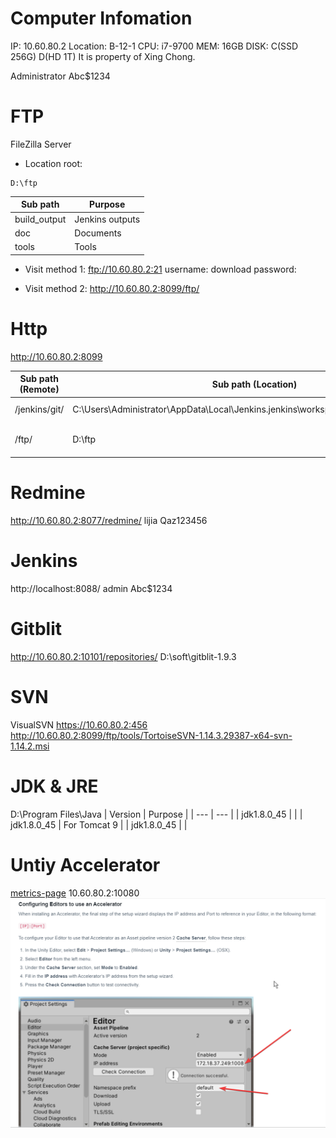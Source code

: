 # Computer Infomation
IP: 10.60.80.2
Location: B-12-1
CPU: i7-9700
MEM: 16GB
DISK: C(SSD 256G) D(HD 1T)
It is property of Xing Chong.

Administrator
Abc$1234

# FTP
FileZilla Server

* Location root:
```shell
D:\ftp
```
|   Sub path   |     Purpose     |
| ------------ | --------------- |
| build_output | Jenkins outputs |
| doc          | Documents       |
| tools        | Tools           |

* Visit method 1:
ftp://10.60.80.2:21
username: download
password: 

* Visit method 2:
http://10.60.80.2:8099/ftp/

# Http 
http://10.60.80.2:8099

| Sub path (Remote) |                                 Sub path (Location)                                 |           Purpose           |
| ----------------- | ----------------------------------------------------------------------------------- | --------------------------- |
| /jenkins/git/     | C:\Users\Administrator\AppData\Local\Jenkins\.jenkins\workspace\build_demo1_andorid | git repository              |
| /ftp/             | D:\ftp                                                                              | download ftp files via http |

# Redmine
http://10.60.80.2:8077/redmine/
lijia
Qaz123456

# Jenkins
http://localhost:8088/
admin
Abc$1234

# Gitblit
http://10.60.80.2:10101/repositories/
D:\soft\gitblit-1.9.3

# SVN
VisualSVN
https://10.60.80.2:456
http://10.60.80.2:8099/ftp/tools/TortoiseSVN-1.14.3.29387-x64-svn-1.14.2.msi

# JDK & JRE
D:\Program Files\Java
| Version    | Purpose    |
| --- | --- |
| jdk1.8.0_45    |     |
| jdk1.8.0_45    |  For Tomcat 9   |
| jdk1.8.0_45    |     |

# Untiy Accelerator
[metrics-page](http://10.60.80.2/dashboard/#/metrics-page)
10.60.80.2:10080
![](vx_images/590535510247603.png)